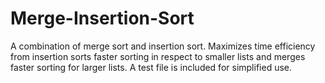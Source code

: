 # Merge-Insertion-Sort
A combination of merge sort and insertion sort. Maximizes time efficiency from insertion sorts faster sorting in respect to smaller lists and merges faster sorting for larger lists.
A test file is included for simplified use.
